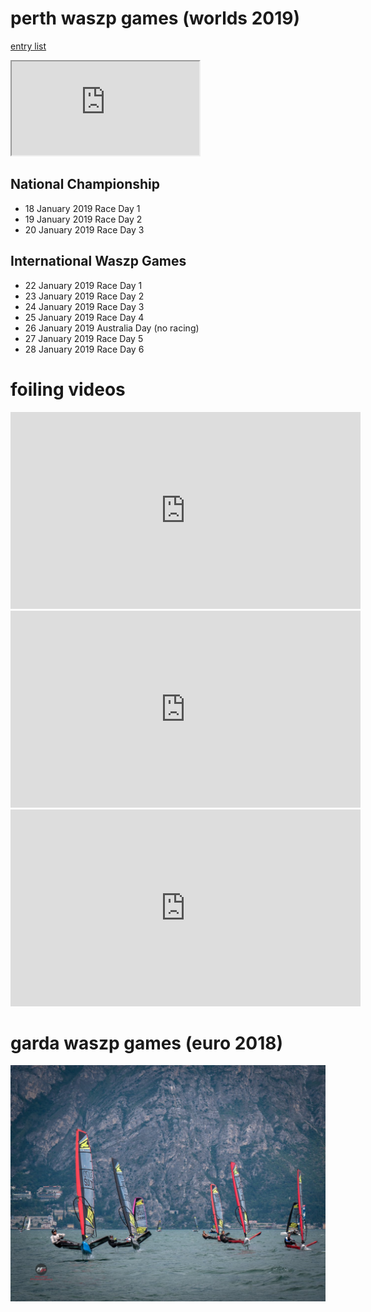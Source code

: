 # perth waszp games (worlds 2019)
[entry list](https://www.revolutionise.com.au/rfbyc/eventlist/20319/)

 <iframe id="contactMap" src="https://maps.google.com.au/maps?f=q&amp;source=s_q&amp;hl=en&amp;geocode=&amp;q=Hobbs Place, Peppermint Grove WA 6011&amp;ie=UTF8&amp;t=m&amp;z=14&amp;output=embed"></iframe>
           
## National Championship	 	
* 18 January 2019 Race Day 1
* 19 January 2019 Race Day 2
* 20 January 2019	Race Day 3

## International Waszp Games	 	
* 22 January 2019 Race Day 1
* 23 January 2019 Race Day 2
* 24 January 2019 Race Day 3
* 25 January 2019 Race Day 4
* 26 January 2019 Australia Day (no racing)
* 27 January 2019 Race Day 5
* 28 January 2019 Race Day 6

# foiling videos
<iframe width="560" height="315" src="https://www.youtube.com/embed/E0gb0Lb2gzM" frameborder="0" allow="accelerometer; autoplay; encrypted-media; gyroscope; picture-in-picture" allowfullscreen></iframe>

<iframe width="560" height="315" src="https://www.youtube.com/embed/gVDLwug-XlI" frameborder="0" allow="accelerometer; autoplay; encrypted-media; gyroscope; picture-in-picture" allowfullscreen></iframe>

<iframe width="560" height="315" src="https://www.youtube.com/embed/fahqIxdpReE" frameborder="0" allow="accelerometer; autoplay; encrypted-media; gyroscope; picture-in-picture" allowfullscreen></iframe>

# garda waszp games (euro 2018)

![pic](img/garda2018_1.jpg)
